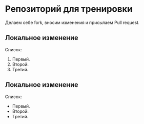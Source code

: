 # Репозиторий для тренировки

Делаем себе fork, вносим изменения и присылаем Pull request.

## Локальное изменение 


Список:

1. Первый.
2. Второй. 
3. Третий.
## Локальное изменение

Список:

* Первый.
* Второй. 
* Третий. 


[def]: dog.jpg